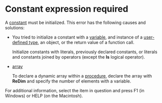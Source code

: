 
# Constant expression required

A  [constant](b8bdf64f-5920-1ae9-16d0-b26d09524a30.md) must be initialized. This error has the following causes and solutions:



- You tried to initialize a constant with a  [variable](b8bdf64f-5920-1ae9-16d0-b26d09524a30.md), and instance of a  [user-defined type](b8bdf64f-5920-1ae9-16d0-b26d09524a30.md), an object, or the return value of a function call.
    
    Initialize constants with literals, previously declared constants, or literals and constants joined by operators (except the  **Is** logical operator).
    
-  [array](b8bdf64f-5920-1ae9-16d0-b26d09524a30.md)
    
    To declare a dynamic array within a  [procedure](b8bdf64f-5920-1ae9-16d0-b26d09524a30.md), declare the array with  **ReDim** and specify the number of elements with a variable.
    

For additional information, select the item in question and press F1 (in Windows) or HELP (on the Macintosh).

